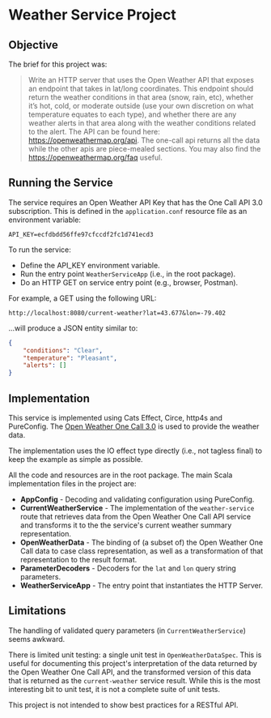 # Weather Service Project

## Objective

The brief for this project was:

> Write an HTTP server that uses the Open Weather API that exposes an endpoint that takes in lat/long coordinates. 
This endpoint should return the weather conditions in that area (snow, rain, etc), 
whether it’s hot, cold, or moderate outside (use your own discretion on what temperature equates to each type), 
and whether there are any weather alerts in that area along with the weather conditions related to the alert.
The API can be found here: https://openweathermap.org/api. 
The one-call api returns all the data while the other apis are piece-mealed sections.
You may also find the https://openweathermap.org/faq useful.

## Running the Service

The service requires an Open Weather API Key that has the One Call API 3.0 subscription.
This is defined in the `application.conf` resource file as an environment variable:

``API_KEY=ecfdbdd56ffe97cfccdf2fc1d741ecd3``

To run the service:
- Define the API_KEY environment variable.
- Run the entry point `WeatherServiceApp` (i.e., in the root package).
- Do an HTTP GET on service entry point (e.g., browser, Postman).

For example, a GET using the following URL:

``http://localhost:8080/current-weather?lat=43.677&lon=-79.402``

...will produce a JSON entity similar to:

```json
{
    "conditions": "Clear",
    "temperature": "Pleasant",
    "alerts": []
}
```

## Implementation

This service is implemented using Cats Effect, Circe, http4s and PureConfig.
The [Open Weather One Call 3.0](https://openweathermap.org/api/one-call-3) is
used to provide the weather data.

The implementation uses the IO effect type directly (i.e., not tagless final)
to keep the example as simple as possible.

All the code and resources are in the root package. 
The main Scala implementation files in the project are:
* **AppConfig** - Decoding and validating configuration using PureConfig.
* **CurrentWeatherService** - The implementation of the `weather-service` route that
retrieves data from the Open Weather One Call API service and transforms it to the
the service's current weather summary representation.
* **OpenWeatherData** - The binding of (a subset of) the Open Weather One Call data
to case class representation, as well as a transformation of that representation to
the result format.
* **ParameterDecoders** - Decoders for the `lat` and `lon` query string parameters.
* **WeatherServiceApp** - The entry point that instantiates the HTTP Server.

## Limitations

The handling of validated query parameters (in `CurrentWeatherService`) seems awkward.

There is limited unit testing: a single unit test in `OpenWeatherDataSpec`.
This is useful for documenting this project's interpretation of the data returned
by the Open Weather One Call API, and the transformed version of this data that is
returned as the `current-weather` service result. While this is the most interesting
bit to unit test, it is not a complete suite of unit tests.

This project is not intended to show best practices for a RESTful API.
